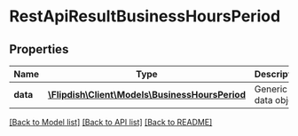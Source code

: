 # RestApiResultBusinessHoursPeriod

## Properties
Name | Type | Description | Notes
------------ | ------------- | ------------- | -------------
**data** | [**\Flipdish\Client\Models\BusinessHoursPeriod**](BusinessHoursPeriod.md) | Generic data object. | 

[[Back to Model list]](../README.md#documentation-for-models) [[Back to API list]](../README.md#documentation-for-api-endpoints) [[Back to README]](../README.md)


